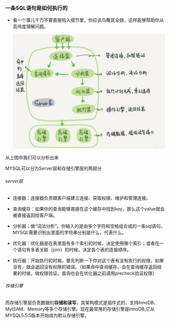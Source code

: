 ### 一条SQL语句是如何执行的

- 看一个事儿千万不要直接陷入细节里，你应该鸟瞰其全貌，这样能够帮助你从高纬度理解问题。

    ![](../image/mysql1_1.png)

从上图中我们可以分析出来

MYSQL可以分为Server层和存储引擎层的两部分



###### server层

- 连接器：连接器负责跟客户端建立连接、获取权限、维护和管理连接。

- 查询缓存：如果你的查询能够直接在这个缓存中找到key，那么这个value就会被直接返回给客户端。
- 分析器：做“词法分析”。你输入的是由多个字符和空格组合成的一条sql语句，MYSQL需要识别出里面的字符串分别是什么，代表什么。
- 优化器：优化器是在表里面有多个索引的时候，决定使用哪个索引；或者在一个语句有多表关联（join）的时候，决定各个表的连接顺序。
- 执行器：开始执行的时候，要先判断一下你对这个表有没有执行的权限，如果没有，就会返回没有权限的错误。（如果命中查询缓存，会在查询缓存返回结果的时候，做权限验证。查询也会在优化器之前调用precheck验证权限）

###### 存储引擎

而存储引擎层负责数据的**存储和读写**，其架构模式是插件式的，支持InnoDB、MyISAM、Memory等多个存储引擎。现在最常用的存储引擎是InnoDB,它从MYSQL5.5.5版本开始成为默认存储引擎。

​	

